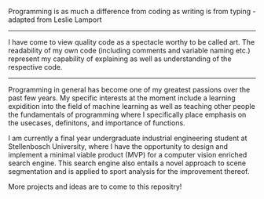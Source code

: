 Programming is as much a difference from coding as writing is from typing - adapted from Leslie Lamport

-------------------------------------------------------------------------------------------------------------------------------------------------------------------------

I have come to view quality code as a spectacle worthy to be called art. The readability of my own code (including comments and variable naming etc.) represent my capability of explaining as well as understanding of the respective code.

-------------------------------------------------------------------------------------------------------------------------------------------------------------------------

Programming in general has become one of my greatest passions over the past few years. My specific interests at the moment include a learning expidition into the field of machine learning as well as teaching other people the fundamentals of programming where I specifically place emphasis on the usecases, definitons, and importance of functions.

I am currently a final year undergraduate industrial engineering student at Stellenbosch University, where I have the opportunity to design and implement a minimal viable product (MVP) for a computer vision enriched search engine. This search engine also entails a novel approach to scene segmentation and is applied to sport analysis for the improvement thereof.

More projects and ideas are to come to this repositry!

<!---
GWagen/GWagen is a ✨ special ✨ repository because its `README.md` (this file) appears on your GitHub profile.
You can click the Preview link to take a look at your changes.
--->
